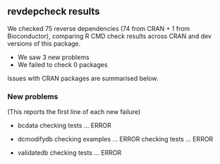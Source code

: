 ## revdepcheck results

We checked 75 reverse dependencies (74 from CRAN + 1 from Bioconductor), comparing R CMD check results across CRAN and dev versions of this package.

 * We saw 3 new problems
 * We failed to check 0 packages

Issues with CRAN packages are summarised below.

### New problems
(This reports the first line of each new failure)

* bcdata
  checking tests ... ERROR

* dcmodifydb
  checking examples ... ERROR
  checking tests ... ERROR

* validatedb
  checking tests ... ERROR

